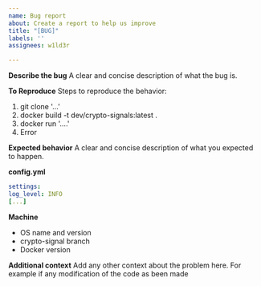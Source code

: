 ```yaml
---
name: Bug report
about: Create a report to help us improve
title: "[BUG]"
labels: ''
assignees: w1ld3r

---
```


**Describe the bug**
A clear and concise description of what the bug is.

**To Reproduce**
Steps to reproduce the behavior:
1. git clone '...'
2. docker build -t dev/crypto-signals:latest .
3. docker run '....'
4. Error

**Expected behavior**
A clear and concise description of what you expected to happen.

**config.yml**
```yml
settings:
log_level: INFO
[...]
```

**Machine**
 - OS name and version
 - crypto-signal branch
 - Docker version

**Additional context**
Add any other context about the problem here.
For example if any modification of the code as been made

